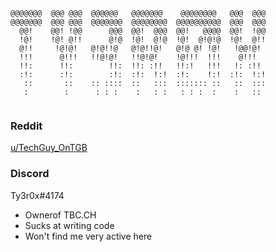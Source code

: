 ```                                                           
@@@@@@@  @@@ @@@  @@@@@@   @@@@@@@    @@@@@@@@   @@@  @@@  
@@@@@@@  @@@ @@@  @@@@@@@  @@@@@@@@  @@@@@@@@@@  @@@  @@@  
  @@!    @@! !@@      @@@  @@!  @@@  @@!   @@@@  @@!  !@@  
  !@!    !@! @!!      @!@  !@!  @!@  !@!  @!@!@  !@!  @!!  
  @!!     !@!@!   @!@!!@   @!@!!@!   @!@ @! !@!   !@@!@!   
  !!!      @!!!   !!@!@!   !!@!@!    !@!!!  !!!    @!!!    
  !!:      !!:        !!:  !!: :!!   !!:!   !!!   !: :!!   
  :!:      :!:        :!:  :!:  !:!  :!:    !:!  :!:  !:!  
   ::       ::    :: ::::  ::   :::  ::::::: ::   ::  :::  
   :        :      : : :    :   : :   : : :  :    :   ::   
                                                           
 ```                                                          
### Reddit
[u/TechGuy_OnTGB](https://www.reddit.com/u/TechGuy_OnTGB)

### Discord
Ty3r0x#4174

* Ownerof TBC.CH
* Sucks at writing code
* Won't find me very active here
<!---
TechGuyOnTGB/TechGuyOnTGB is a ✨ special ✨ repository because its `README.md` (this file) appears on your GitHub profile.
You can click the Preview link to take a look at your changes.
--->
